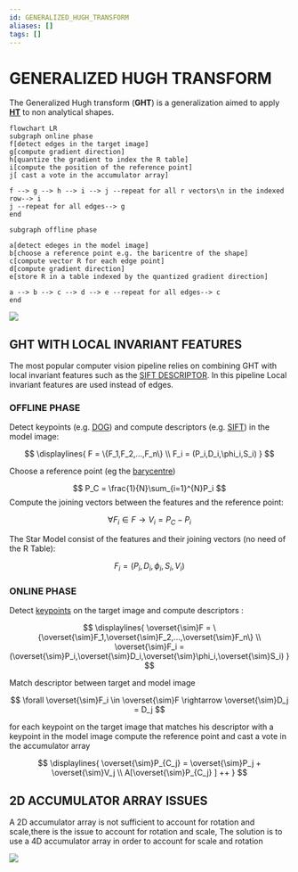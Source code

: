 ```yaml
---
id: GENERALIZED_HUGH_TRANSFORM
aliases: []
tags: []
---
```


# GENERALIZED HUGH TRANSFORM

The Generalized Hugh transform (**GHT**) is a generalization aimed to apply **[HT](HOUGH_TRANSFORM.md)** to non analytical shapes.

```mermaid
flowchart LR
subgraph online phase
f[detect edges in the target image]
g[compute gradient direction]
h[quantize the gradient to index the R table]
i[compute the position of the reference point]
j[ cast a vote in the accumulator array]

f --> g --> h --> i --> j --repeat for all r vectors\n in the indexed row--> i
j --repeat for all edges--> g
end

subgraph offline phase

a[detect edeges in the model image]
b[choose a reference point e.g. the baricentre of the shape]
c[compute vector R for each edge point]
d[compute gradient direction]
e[store R in a table indexed by the quantized gradient direction]

a --> b --> c --> d --> e --repeat for all edges--> c
end
```

![](Pasted_image_20240427172424.png)

## GHT WITH LOCAL INVARIANT FEATURES

The most popular computer vision pipeline relies on combining GHT with local invariant features such as the [SIFT DESCRIPTOR](SIFT_DESCRIPTOR.md). In this pipeline Local invariant features are used instead of edges.

### OFFLINE PHASE

Detect keypoints (e.g. [DOG](DOG_DETECTOR.md)) and compute descriptors (e.g. [SIFT](SIFT_DESCRIPTOR.md)) in the model image:

$$
\displaylines{
F = \{F_1,F_2,...,F_n\} \\
F_i = (P_i,D_i,\phi_i,S_i)
}
$$

Choose a reference point (eg the [barycentre](BLOB_ANALYSIS.md#BARYCENTRE))

$$
P_C = \frac{1}{N}\sum_{i=1}^{N}P_i
$$
Compute the joining vectors between the features and the reference point:

$$
\forall F_i \in F \rightarrow V_i= P_C -P_i
$$

The Star Model consist of the features and their joining vectors (no need of the R Table):

$$
F_i = (P_i,D_i,\phi_i,S_i,V_i)
$$

### ONLINE PHASE

Detect [keypoints](FINDING_CORRESPONDENCES.md#KEYPOINTS) on the target image and compute descriptors :

$$
\displaylines{
\overset{\sim}F = \{\overset{\sim}F_1,\overset{\sim}F_2,...,\overset{\sim}F_n\} \\
\overset{\sim}F_i = (\overset{\sim}P_i,\overset{\sim}D_i,\overset{\sim}\phi_i,\overset{\sim}S_i)
}
$$

Match descriptor between target and model image

$$
\forall \overset{\sim}F_i \in \overset{\sim}F \rightarrow \overset{\sim}D_j = D_j
$$

for each keypoint on the target image that matches his descriptor with a keypoint in the model image compute the reference point and cast a vote in the accumulator array

$$
\displaylines{
\overset{\sim}P_{C_j} = \overset{\sim}P_j + \overset{\sim}V_j \\
A[\overset{\sim}P_{C_j} ] ++
}
$$
## 2D ACCUMULATOR ARRAY ISSUES

A 2D accumulator array is not sufficient to account for rotation and scale,there is the issue to account for rotation and scale, The solution is to use a 4D accumulator array in order to account for scale and rotation

![](Pasted_image_20240428143913.png)

